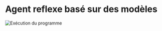 # Agent reflexe basé sur des modèles

![Exécution du programme](https://github.com/RemiFELIN/AC_Workspace/tree/main/ressources/agent_reflexe_modele_output.png)